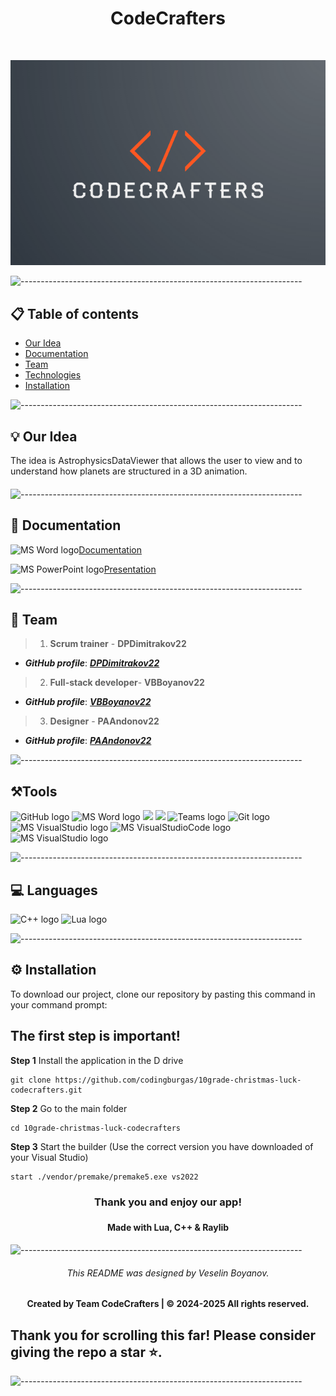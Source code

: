 <h1 align="center">CodeCrafters</h1>
<br>
<p align="center">
  <img src="https://github.com/codingburgas/10grade-christmas-luck-codecrafters/blob/main/AstrophysicsDataViewer/assets/logo/logo.png">
</p>

![----------------------------------------------------------------------](https://raw.githubusercontent.com/andreasbm/readme/master/assets/lines/rainbow.png)

 
## 📋 Table of contents
  - [Our Idea](#idea)
  - [Documentation](#docs)
  - [Team](#collaborators)
  - [Technologies](#technologies)
  - [Installation](#install)

![----------------------------------------------------------------------](https://raw.githubusercontent.com/andreasbm/readme/master/assets/lines/rainbow.png)
 
## 💡 Our Idea <a name="idea"></a>
The idea is AstrophysicsDataViewer that allows the user to view and to understand how planets are structured in a 3D animation.

#### 

![----------------------------------------------------------------------](https://raw.githubusercontent.com/andreasbm/readme/master/assets/lines/rainbow.png)

## 📄 Documentation <a name="docs"></a>

<img src="https://img.icons8.com/fluency/48/000000/microsoft-word-2019.png" alt="MS Word logo" width=20px />[Documentation](https://github.com/codingburgas/10grade-christmas-luck-codecrafters/raw/refs/heads/main/docs/CodeCrafters%20documentation.odt)

<img src="https://img.icons8.com/fluency/48/000000/microsoft-powerpoint-2019.png" alt="MS PowerPoint logo" width=20px >[Presentation](https://github.com/codingburgas/10grade-christmas-luck-codecrafters/raw/refs/heads/main/docs/CodeCrafters.pptx)

![----------------------------------------------------------------------](https://raw.githubusercontent.com/andreasbm/readme/master/assets/lines/rainbow.png)
 
## 🌱 Team <a name="collaborators"></a>
> 1. **Scrum trainer**	- **DPDimitrakov22**
   - ***GitHub profile***: [***DPDimitrakov22***](https://github.com/DPDimitrakov22)
> 2. **Full-stack developer**- **VBBoyanov22**
   - ***GitHub profile***: [***VBBoyanov22***](https://github.com/VBBoyanov22)
> 3. **Designer** - **PAAndonov22**
   - ***GitHub profile***: [***PAAndonov22***](https://github.com/PAAndonov22)
   
![----------------------------------------------------------------------](https://raw.githubusercontent.com/andreasbm/readme/master/assets/lines/rainbow.png)

## ⚒️Tools  <a name="technologies"></a>
<p align="left">
  <img src="https://cdn.worldvectorlogo.com/logos/github-icon-2.svg" alt="GitHub logo" width=48px>
<img src="https://img.icons8.com/fluency/48/000000/microsoft-word-2019.png" alt="MS Word logo" width=48px />
<img src="https://img.icons8.com/fluency/48/000000/microsoft-powerpoint-2019.png" width=48/>
<img src="https://img.icons8.com/fluency/48/000000/microsoft-excel-2019.png" width=48/>
<img src="https://banner2.cleanpng.com/20190506/rpw/kisspng-microsoft-teams-office-365-microsoft-office-micros-1713893207119.webp" alt="Teams logo" width=54px>
<img src="https://avatars.githubusercontent.com/u/18133?s=200&v=" alt="Git logo" width=48px>
<img src="https://upload.wikimedia.org/wikipedia/commons/c/cd/Visual_Studio_2017_Logo.svg" alt="MS VisualStudio logo" width=48px />
<img src="https://upload.wikimedia.org/wikipedia/commons/2/2d/Visual_Studio_Code_1.18_icon.svg" alt="MS VisualStudioCode logo" width=48px>
<img src="https://upload.wikimedia.org/wikipedia/commons/thumb/f/f4/Raylib_logo.png/120px-Raylib_logo.png" alt="MS VisualStudio logo" width=48px />
</p> 

![----------------------------------------------------------------------](https://raw.githubusercontent.com/andreasbm/readme/master/assets/lines/rainbow.png)

## 💻 Languages
<p align="left"> 
<img src="https://upload.wikimedia.org/wikipedia/commons/3/32/C%2B%2B_logo.png" alt="C++ logo" width="48px">
    <img src=https://upload.wikimedia.org/wikipedia/commons/thumb/c/cf/Lua-Logo.svg/640px-Lua-Logo.svg.png alt="Lua logo" width="50">
</p>

![----------------------------------------------------------------------](https://raw.githubusercontent.com/andreasbm/readme/master/assets/lines/rainbow.png)

## ⚙️ Installation	<a name = "install"></a>

<p>To download our project, clone our repository by pasting this command in your command prompt:</p>
<h2>The first step is important!</h2>
    
<b>Step 1</b> 
Install the application in the D drive
```
git clone https://github.com/codingburgas/10grade-christmas-luck-codecrafters.git
```
<b>Step 2</b>
Go to the main folder
```
cd 10grade-christmas-luck-codecrafters
```
<b>Step 3</b>
Start the builder (Use the correct version you have downloaded of your Visual Studio)
```
start ./vendor/premake/premake5.exe vs2022
```

<h3 align="center"> Thank you and enjoy our app! <h3>
<h4 align="center"> Made with Lua, C++ & Raylib </h4>

![----------------------------------------------------------------------](https://raw.githubusercontent.com/andreasbm/readme/master/assets/lines/rainbow.png)

<h6 align="center">This README was designed by Veselin Boyanov.</h6>
<h4 align="center"> Created by Team CodeCrafters | &copy 2024-2025 All rights reserved.</h4>
<h2>Thank you for scrolling this far! Please consider giving the repo a star ⭐.</h2>

![----------------------------------------------------------------------](https://raw.githubusercontent.com/andreasbm/readme/master/assets/lines/rainbow.png)